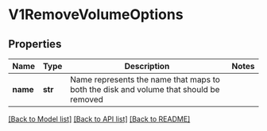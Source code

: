 # V1RemoveVolumeOptions

## Properties
Name | Type | Description | Notes
------------ | ------------- | ------------- | -------------
**name** | **str** | Name represents the name that maps to both the disk and volume that should be removed | 

[[Back to Model list]](../README.md#documentation-for-models) [[Back to API list]](../README.md#documentation-for-api-endpoints) [[Back to README]](../README.md)


